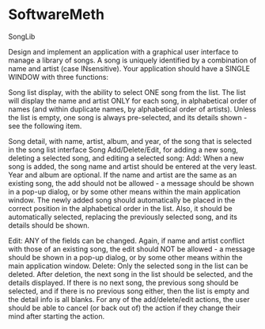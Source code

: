 # SoftwareMeth


SongLib

Design and implement an application with a graphical user interface to manage a library of songs. A song is uniquely identified by a combination of name and artist (case INsensitive). Your application should have a SINGLE WINDOW with three functions:

Song list display, with the ability to select ONE song from the list.
The list will display the name and artist ONLY for each song, in alphabetical order of names (and within duplicate names, by alphabetical order of artists). Unless the list is empty, one song is always pre-selected, and its details shown - see the following item.

Song detail, with name, artist, album, and year, of the song that is selected in the song list interface
Song Add/Delete/Edit, for adding a new song, deleting a selected song, and editing a selected song:
Add: When a new song is added, the song name and artist should be entered at the very least. Year and album are optional. If the name and artist are the same as an existing song, the add should not be allowed - a message should be shown in a pop-up dialog, or by some other means within the main application window.
The newly added song should automatically be placed in the correct position in the alphabetical order in the list. Also, it should be automatically selected, replacing the previously selected song, and its details should be shown.

Edit: ANY of the fields can be changed. Again, if name and artist conflict with those of an existing song, the edit should NOT be allowed - a message should be shown in a pop-up dialog, or by some other means within the main application window.
Delete: Only the selected song in the list can be deleted. After deletion, the next song in the list should be selected, and the details displayed. If there is no next song, the previous song should be selected, and if there is no previous song either, then the list is empty and the detail info is all blanks.
For any of the add/delete/edit actions, the user should be able to cancel (or back out of) the action if they change their mind after starting the action.
